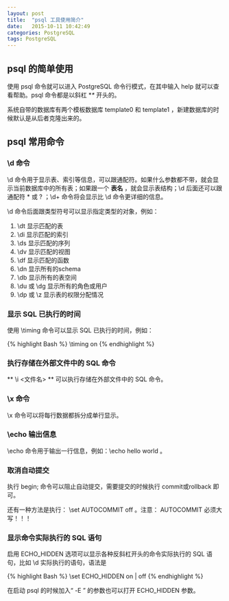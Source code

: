 ```yaml
---
layout: post
title:  "psql 工具使用简介"
date:   2015-10-11 10:42:49
categories: PostgreSQL
tags: PostgreSQL
---
```


## psql 的简单使用

使用 psql 命令就可以进入 PostgreSQL 命令行模式，在其中输入 help 就可以查看帮助。psql 命令都是以斜杠 **\** 开头的。

系统自带的数据库有两个模板数据库 template0 和 template1 ，新建数据库的时候默认是从后者克隆出来的。


## psql 常用命令

### \d 命令

\d 命令用于显示表、索引等信息，可以跟通配符。如果什么参数都不带，就会显示当前数据库中的所有表；如果跟一个 **表名** ，就会显示表结构；\d 后面还可以跟通配符 * 或 ? ；\d+ 命令将会显示比 \d 命令更详细的信息。

\d 命令后面跟类型符号可以显示指定类型的对象，例如：

1. \dt  显示匹配的表
2. \di  显示匹配的索引
3. \ds  显示匹配的序列
4. \dv  显示匹配的视图
5. \df  显示匹配的函数
6. \dn  显示所有的schema
7. \db  显示所有的表空间
8. \du 或 \dg 显示所有的角色或用户
9. \dp 或 \z 显示表的权限分配情况

### 显示 SQL 已执行的时间

使用 \timing 命令可以显示 SQL 已执行的时间，例如：

{% highlight Bash %}
\timing on
{% endhighlight %}

### 执行存储在外部文件中的 SQL 命令

** \i <文件名> ** 可以执行存储在外部文件中的 SQL 命令。

### \x 命令

\x 命令可以将每行数据都拆分成单行显示。

### \echo 输出信息

\echo 命令用于输出一行信息，例如：\echo hello world 。

### 取消自动提交

执行 begin; 命令可以阻止自动提交，需要提交的时候执行 commit或rollback 即可。

还有一种方法是执行： \set AUTOCOMMIT off 。注意： AUTOCOMMIT 必须大写！！！

### 显示命令实际执行的 SQL 语句

启用 ECHO_HIDDEN 选项可以显示各种反斜杠开头的命令实际执行的 SQL 语句，比如 \d 实际执行的语句，语法是

{% highlight Bash %}
\set ECHO_HIDDEN on | off
{% endhighlight %}

在启动 psql 的时候加入“ -E ” 的参数也可以打开 ECHO_HIDDEN 参数。
